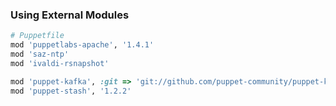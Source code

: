 ### Using External Modules

```ruby
# Puppetfile
mod 'puppetlabs-apache', '1.4.1'
mod 'saz-ntp'
mod 'ivaldi-rsnapshot'

mod 'puppet-kafka', :git => 'git://github.com/puppet-community/puppet-kafka'
mod 'puppet-stash', '1.2.2'
```
